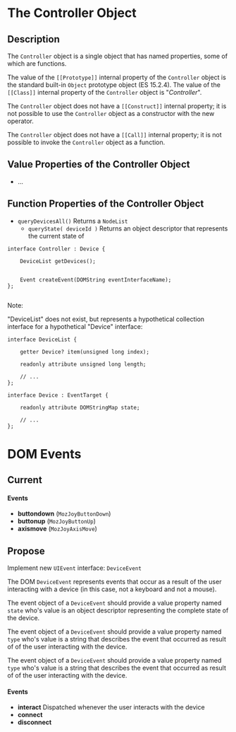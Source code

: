 # The Controller Object


## Description

The `Controller` object is a single object that has named properties, some of which are functions.

The value of the `[[Prototype]]` internal property of the `Controller` object is the standard built-in `Object` prototype object (ES 15.2.4). The value of the `[[Class]]` internal property of the `Controller` object is "*Controller*".

The `Controller` object does not have a `[[Construct]]` internal property; it is not possible to use the `Controller` object as a constructor with the new operator.

The `Controller` object does not have a `[[Call]]` internal property; it is not possible to invoke the `Controller` object as a function.


## Value Properties of the Controller Object


 - ...


## Function Properties of the Controller Object

  - `queryDevicesAll()` Returns a `NodeList`
	- `queryState( deviceId )` Returns an object descriptor that represents the current state of


```
interface Controller : Device {

	DeviceList getDevices();


	Event createEvent(DOMString eventInterfaceName);
};


```

Note:

"DeviceList" does not exist, but represents a hypothetical collection interface for a hypothetical "Device" interface:

```
interface DeviceList {

	getter Device? item(unsigned long index);

	readonly attribute unsigned long length;

	// ...
};

interface Device : EventTarget {

	readonly attribute DOMStringMap state;

	// ...
};

```









# DOM Events

## Current

#### Events

 - **buttondown** (`MozJoyButtonDown`)
 - **buttonup** (`MozJoyButtonUp`)
 - **axismove** (`MozJoyAxisMove`)


## Propose

Implement new `UIEvent` interface: `DeviceEvent`

The DOM `DeviceEvent` represents events that occur as a result of the user interacting with a device (in this case, not a keyboard and not a mouse).

The event object of a `DeviceEvent` should provide a value property named `state` who's value is an object descriptor representing the complete state of the device.

The event object of a `DeviceEvent` should provide a value property named `type` who's value is a string that describes the event that occurred as result of of the user interacting with the device.

The event object of a `DeviceEvent` should provide a value property named `type` who's value is a string that describes the event that occurred as result of of the user interacting with the device.


#### Events

 - **interact** Dispatched whenever the user interacts with the device
 - **connect**
 - **disconnect**




